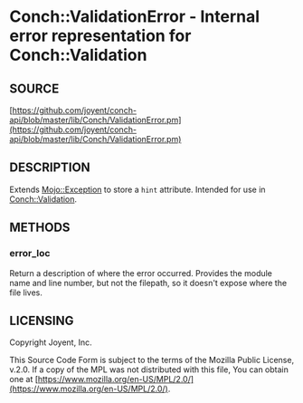 # Conch::ValidationError - Internal error representation for Conch::Validation

## SOURCE

[https://github.com/joyent/conch-api/blob/master/lib/Conch/ValidationError.pm](https://github.com/joyent/conch-api/blob/master/lib/Conch/ValidationError.pm)

## DESCRIPTION

Extends [Mojo::Exception](https://metacpan.org/pod/Mojo%3A%3AException) to store a `hint` attribute. Intended for use in
[Conch::Validation](../modules/Conch%3A%3AValidation).

## METHODS

### error\_loc

Return a description of where the error occurred. Provides the module name and
line number, but not the filepath, so it doesn't expose where the file lives.

## LICENSING

Copyright Joyent, Inc.

This Source Code Form is subject to the terms of the Mozilla Public License,
v.2.0. If a copy of the MPL was not distributed with this file, You can obtain
one at [https://www.mozilla.org/en-US/MPL/2.0/](https://www.mozilla.org/en-US/MPL/2.0/).
